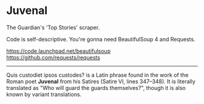 # Juvenal
The Guardian's 'Top Stories' scraper.

Code is self-descriptive. You're gonna need BeautifulSoup 4 and Requests.

https://code.launchpad.net/beautifulsoup
https://github.com/requests/requests

---

Quis custodiet ipsos custodes? is a Latin phrase found in the work of the Roman poet **Juvenal** from his Satires (Satire VI, lines 347–348). It is literally translated as "Who will guard the guards themselves?", though it is also known by variant translations.
